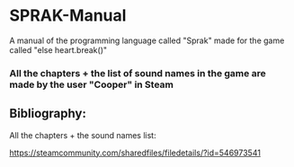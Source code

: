# SPRAK-Manual
A manual of the programming language called "Sprak" made for the game called "else heart.break()"

### **All the chapters + the list of sound names in the game are made by the user "Cooper" in Steam**

## Bibliography:

All the chapters + the sound names list:

https://steamcommunity.com/sharedfiles/filedetails/?id=546973541
